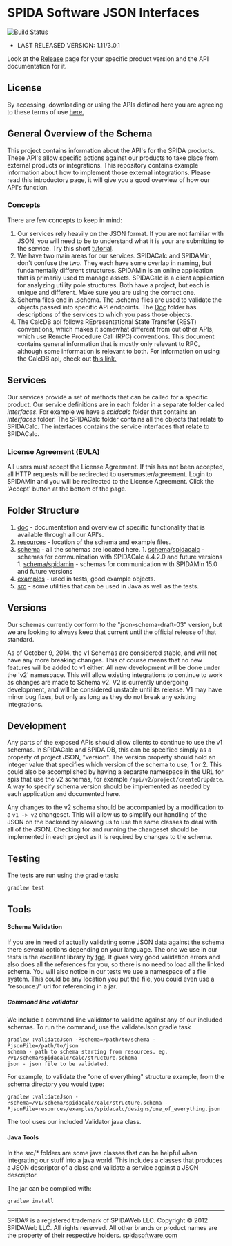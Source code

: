SPIDA Software JSON Interfaces
==============================

[![Build Status](https://travis-ci.org/spidasoftware/schema.svg?branch=master)](http://travis-ci.org/spidasoftware/schema)

* LAST RELEASED VERSION: 1.11/3.0.1

Look at the [Release](https://github.com/spidasoftware/schema/releases) page for your specific product version and the API documentation for it. 

License
-------
By accessing, downloading or using the APIs defined here you are agreeing to these terms of use [here.](https://github.com/spidasoftware/schema/raw/master/2013_10_25%20SPIDA%20API%20Terms%20of%20Service.pdf)

General Overview of the Schema
--------------------------------

This project contains information about the API's for the SPIDA products.  These API's allow specific actions against our products to take place from
external products or integrations.  This repository contains example information about how to implement those external integrations.  Please read this introductory page, it
will give you a good overview of how our API's function.

### Concepts

There are few concepts to keep in mind:

1. Our services rely heavily on the JSON format.  If you are not familiar with JSON, you will need to be to understand what it is your are submitting to the service.  Try this short [tutorial](http://www.w3schools.com/json/default.asp).
2. We have two main areas for our services. SPIDACalc and SPIDAMin, don't confuse the two.  They each have some overlap in naming, but fundamentally different structures.  SPIDAMin is an online application that is primarily used to manage assets.  SPIDACalc is a client application for analyzing utility pole structures.  Both have a project, but each is unique and different.  Make sure you are using the correct one.
3. Schema files end in .schema. The .schema files are used to validate the objects passed into specific API endpoints. The [Doc](doc) folder has descriptions of the services to which you pass those objects.
4. The CalcDB api follows REpresentational State Transfer (REST) conventions, which makes it somewhat different from out other APIs, which use Remote Procedure Call (RPC) conventions. This document contains general information that is mostly only relevant to RPC, although some information is relevant to both. For information on using the CalcDB api, check out [this link.](http://github.com/spidasoftware/schema/blob/master/doc/apis/spidadbAPI.md)

Services
------------

Our services provide a set of methods that can be called for a specific product.  Our service definitions are in each folder in a separate folder called _interfaces_.  For example we have a _spidcalc_ folder that contains an _interfaces_ folder.  The SPIDACalc folder contains all the objects that relate to SPIDACalc.  The interfaces contains the service interfaces that relate to SPIDACalc.

### License Agreement (EULA)

All users must accept the License Agreement.  If this has not been accepted, all HTTP requests will be redirected to usersmaster/agreement.  Login to SPIDAMin and you will be redirected to the License Agreement.  Click the 'Accept' button at the bottom of the page.

Folder Structure
--------------------
1. [doc](doc) - documentation and overview of specific functionality that is available through all our API's.
1. [resources](resources) - location of the schema and example files.
  1. [schema](resources/schema) - all the schemas are located here.
    1. [schema/spidacalc](resources/schema/spidacalc) - schemas for communication with SPIDACalc 4.4.2.0 and future versions
    1. [schema/spidamin](resources/schema/spidamin) - schemas for communication with SPIDAMin 15.0 and future versions
  1. [examples](resources/examples) - used in tests, good example objects.
1. [src](src) - some utilities that can be used in Java as well as the tests.

Versions
--------

Our schemas currently conform to the "json-schema-draft-03" version, but we are looking to always keep that current until the official release of that standard.

As of October 9, 2014, the v1 Schemas are considered stable, and will not have any more breaking changes. This of course means that no new features will be added to v1 either. All new development will be done under the 'v2' namespace. This will allow existing integrations to continue to work as changes are made to Schema v2. V2 is currently undergoing development, and will be considered unstable until its release. V1 may have minor bug fixes, but only as long as they do not break any existing integrations.

Development
-------------

Any parts of the exposed APIs should allow clients to continue to use the v1 schemas. In SPIDACalc and SPIDA DB, this can be specified simply as a property of project JSON, "version". The version property should hold an integer value that specifies which version of the schema to use, 1 or 2. This could also be accomplished by having a separate namespace in the URL for apis that use the v2 schemas, for example `/api/v2/project/createOrUpdate`. A way to specify schema version should be implemented as needed by each application and documented here.

Any changes to the v2 schema should be accompanied by a modification to a `v1 -> v2` changeset. This will allow us to simplify our handling of the JSON on the backend by allowing us to use the same classes to deal with all of the JSON. Checking for and running the changeset should be implemented in each project as it is required by changes to the schema.


Testing
-------

The tests are run using the gradle task:

```
gradlew test
```

Tools
-----

#### Schema Validation

If you are in need of actually validating some JSON data against the schema there several options depending on your language.  The one we use in our tests is the excellent library by [fge](https://github.com/fge/json-schema-validator).  It gives very good validation errors and also does all the references for you, so there is no need to load all the linked schema.  You will also notice in our tests we use a namespace of a file system.  This could be any location you put the file, you could even use a "resource:/" uri for referencing in a jar.

##### Command line validator

We include a command line validator to validate against any of our included schemas. To run the command, use the validateJson gradle task

    gradlew :validateJson -Pschema=/path/to/schema -PjsonFile=/path/to/json
    schema - path to schema starting from resources. eg. /v1/schema/spidacalc/calc/structure.schema
    json - json file to be validated.

For example, to validate the "one of everything" structure example, from the schema directory you would type:

    gradlew :validateJson -Pschema=/v1/schema/spidacalc/calc/structure.schema -PjsonFile=resources/examples/spidacalc/designs/one_of_everything.json

The tool uses our included Validator java class.

#### Java Tools

In the src/* folders are some java classes that can be helpful when integrating our stuff into a java world.  This includes a classes that produces a JSON descriptor of a class and validate a service against a JSON descriptor.

The jar can be compiled with:

    gradlew install

***

SPIDA® is a registered trademark of SPIDAWeb LLC. Copyright © 2012 SPIDAWeb LLC. All rights reserved. All other brands or product names are the property of their respective holders.
[spidasoftware.com](http://www.spidasoftware.com/)
